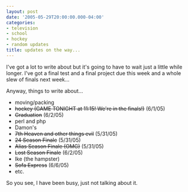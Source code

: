 ```yaml
---
layout: post
date: '2005-05-29T20:00:00.000-04:00'
categories:
- television
- school
- hockey
- random updates
title: updates on the way...
---
```


I've got a lot to write about but it's going to have to wait just a little while longer. I've got a final test and a final project due this week and a whole slew of finals next week...

Anyway, things to write about...

* moving/packing
* ~~hockey (GAME TONIGHT at 11:15! We're in the finals!)~~ (6/1/05)
* ~~Graduation~~ (6/2/05)
* perl and php
* Damon's
* ~~7th Heaven and other things evil~~ (5/31/05)
* ~~24 Season Finale~~ (5/31/05)
* ~~Alias Season Finale (OMG)~~ (5/31/05)
* ~~Lost Season Finale~~ (6/2/05)
* Ike (the hampster)
* ~~Sofa Express~~ (6/6/05)
* etc.

So you see, I have been busy, just not talking about it.